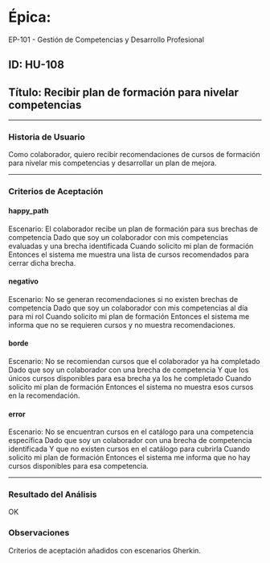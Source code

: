 # Épica: 
EP-101 - Gestión de Competencias y Desarrollo Profesional

## ID: HU-108  
## Título: Recibir plan de formación para nivelar competencias

---

### Historia de Usuario

Como colaborador, quiero recibir recomendaciones de cursos de formación para nivelar mis competencias y desarrollar un plan de mejora.

---

### Criterios de Aceptación

#### happy_path
Escenario: El colaborador recibe un plan de formación para sus brechas de competencia
Dado que soy un colaborador con mis competencias evaluadas y una brecha identificada
Cuando solicito mi plan de formación
Entonces el sistema me muestra una lista de cursos recomendados para cerrar dicha brecha.

#### negativo
Escenario: No se generan recomendaciones si no existen brechas de competencia
Dado que soy un colaborador con mis competencias al día para mi rol
Cuando solicito mi plan de formación
Entonces el sistema me informa que no se requieren cursos y no muestra recomendaciones.

#### borde
Escenario: No se recomiendan cursos que el colaborador ya ha completado
Dado que soy un colaborador con una brecha de competencia
Y que los únicos cursos disponibles para esa brecha ya los he completado
Cuando solicito mi plan de formación
Entonces el sistema no muestra esos cursos en la recomendación.

#### error
Escenario: No se encuentran cursos en el catálogo para una competencia específica
Dado que soy un colaborador con una brecha de competencia identificada
Y que no existen cursos en el catálogo para cubrirla
Cuando solicito mi plan de formación
Entonces el sistema me informa que no hay cursos disponibles para esa competencia.

---

### Resultado del Análisis  
OK

### Observaciones
Criterios de aceptación añadidos con escenarios Gherkin.